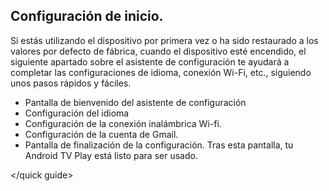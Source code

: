 ## <quick guide> Configuración de inicio.

Si estás utilizando el dispositivo por primera vez o ha sido restaurado a los valores por defecto de fábrica, cuando el dispositivo esté encendido, el siguiente apartado sobre el asistente de configuración te ayudará a completar las configuraciones de idioma, conexión Wi-Fi, etc., siguiendo unos pasos rápidos y fáciles.

* Pantalla de bienvenido del asistente de configuración 
* Configuración del idioma 
* Configuración de la conexión inalámbrica Wi-fi.
* Configuración de la cuenta de Gmail.
* Pantalla de finalización de la configuración. Tras esta pantalla, tu Android TV Play está listo para ser usado.

</quick guide>
